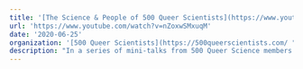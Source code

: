 ```yaml
---
title: '[The Science & People of 500 Queer Scientists](https://www.youtube.com/watch?v=nZoxwSMxuqM){:target="_blank"}'
url: 'https://www.youtube.com/watch?v=nZoxwSMxuqM'
date: '2020-06-25'
organization: '[500 Queer Scientists](https://500queerscientists.com/ "500 Queer Scientists (opens in new window)"){:target="_blank"}'
description: "In a series of mini-talks from 500 Queer Science members [Dr. Jessica Ware](https://www.amnh.org/research/invertebrate-zoology/staff/curators/jessica-ware) (American Museum of Natural History), Roberto Efraín Díaz (UCSF), Krisha Aghi (UC Berkeley), [Rob Ulrich](https://www.robertnulrich.com/) (UCLA), & founder [Dr. Lauren Esposito](https://www.calacademy.org/staff/ibss/entomology/lauren-esposito) (California Academy of Sciences), get a better sense of the range of science the queer community drives, how identity & work connect for all human beings, and why visibility & allyship are still so necessary in the year 2020."
---
```

